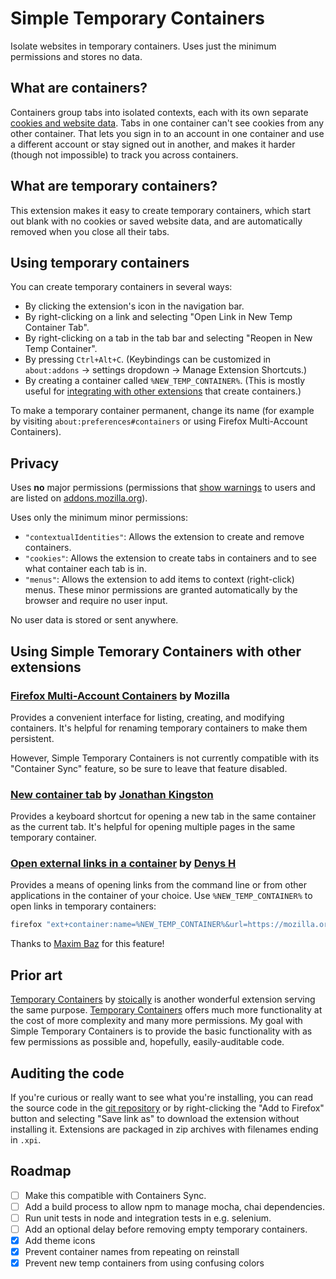 # Simple Temporary Containers

Isolate websites in temporary containers. Uses just the minimum permissions and stores no data.

## What are containers?

Containers group tabs into isolated contexts, each with its own separate [cookies and website data](https://wiki.mozilla.org/Security/Contextual_Identity_Project/Containers#What_is_.28and_isn.27t.29_separated_between_Containers). Tabs in one container can't see cookies from any other container. That lets you sign in to an account in one container and use a different account or stay signed out in another, and makes it harder (though not impossible) to track you across containers.

## What are temporary containers?

This extension makes it easy to create temporary containers, which start out blank with no cookies or saved website data, and are automatically removed when you close all their tabs.

## Using temporary containers

You can create temporary containers in several ways:
* By clicking the extension's icon in the navigation bar.
* By right-clicking on a link and selecting "Open Link in New Temp Container Tab".
* By right-clicking on a tab in the tab bar and selecting "Reopen in New Temp Container".
* By pressing `Ctrl+Alt+C`. (Keybindings can be customized in `about:addons` -> settings dropdown -> Manage Extension Shortcuts.)
* By creating a container called `%NEW_TEMP_CONTAINER%`. (This is mostly useful for [integrating with other extensions](#using-simple-temorary-containers-with-other-extensions) that create containers.)

To make a temporary container permanent, change its name (for example by visiting `about:preferences#containers` or using Firefox Multi-Account Containers).

## Privacy

Uses **no** major permissions (permissions that [show warnings](https://extensionworkshop.com/documentation/develop/request-the-right-permissions/#advised-permissions) to users and are listed on [addons.mozilla.org](https://addons.mozilla.org)).

Uses only the minimum minor permissions:
* `"contextualIdentities"`: Allows the extension to create and remove containers.
* `"cookies"`: Allows the extension to create tabs in containers and to see what container each tab is in.
* `"menus"`: Allows the extension to add items to context (right-click) menus.
These minor permissions are granted automatically by the browser and require no user input.

No user data is stored or sent anywhere.

## Using Simple Temorary Containers with other extensions

### [Firefox Multi-Account Containers](https://addons.mozilla.org/en-US/firefox/addon/multi-account-containers/) by Mozilla

Provides a convenient interface for listing, creating, and modifying containers. It's helpful for renaming temporary containers to make them persistent.

However, Simple Temporary Containers is not currently compatible with its "Container Sync" feature, so be sure to leave that feature disabled.

### [New container tab](https://addons.mozilla.org/en-US/firefox/addon/new-container-tab/) by [Jonathan Kingston](https://addons.mozilla.org/en-US/firefox/user/12818933/)

Provides a keyboard shortcut for opening a new tab in the same container as the current tab. It's helpful for opening multiple pages in the same temporary container.

### [Open external links in a container](https://addons.mozilla.org/en-US/firefox/addon/open-url-in-container/) by [Denys H](https://addons.mozilla.org/en-US/firefox/user/15243938/)

Provides a means of opening links from the command line or from other applications in the container of your choice. Use `%NEW_TEMP_CONTAINER%` to open links in temporary containers:

```sh
firefox "ext+container:name=%NEW_TEMP_CONTAINER%&url=https://mozilla.org/"
```

Thanks to [Maxim Baz](https://github.com/maximbaz) for this feature!

## Prior art

[Temporary Containers](https://addons.mozilla.org/en-US/firefox/addon/temporary-containers/) by [stoically](https://addons.mozilla.org/en-US/firefox/user/13470938/) is another wonderful extension serving the same purpose. [Temporary Containers](https://addons.mozilla.org/en-US/firefox/addon/temporary-containers/) offers much more functionality at the cost of more complexity and many more permissions. My goal with Simple Temporary Containers is to provide the basic functionality with as few permissions as possible and, hopefully, easily-auditable code.

## Auditing the code

If you're curious or really want to see what you're installing, you can read the source code in the [git repository](https://github.com/ninevra/Simple-Temporary-Containers/) or by right-clicking the "Add to Firefox" button and selecting "Save link as" to download the extension without installing it. Extensions are packaged in zip archives with filenames ending in `.xpi`.

## Roadmap

- [ ] Make this compatible with Containers Sync.
- [ ] Add a build process to allow npm to manage mocha, chai dependencies.
- [ ] Run unit tests in node and integration tests in e.g. selenium.
- [ ] Add an optional delay before removing empty temporary containers.
- [x] Add theme icons
- [x] Prevent container names from repeating on reinstall
- [x] Prevent new temp containers from using confusing colors
